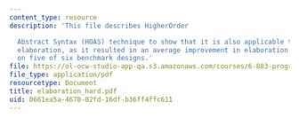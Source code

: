 ```yaml
---
content_type: resource
description: 'This file describes HigherOrder

  Abstract Syntax (HOAS) technique to show that it is also applicable to hardware
  elaboration, as it resulted in an average improvement in elaboration time of 45%
  on five of six benchmark designs.'
file: https://ol-ocw-studio-app-qa.s3.amazonaws.com/courses/6-883-program-analysis-fall-2005/0661ea5a467802fd16dfb36ff4ffc611_elaboration_hard.pdf
file_type: application/pdf
resourcetype: Document
title: elaboration_hard.pdf
uid: 0661ea5a-4678-02fd-16df-b36ff4ffc611
---
```


